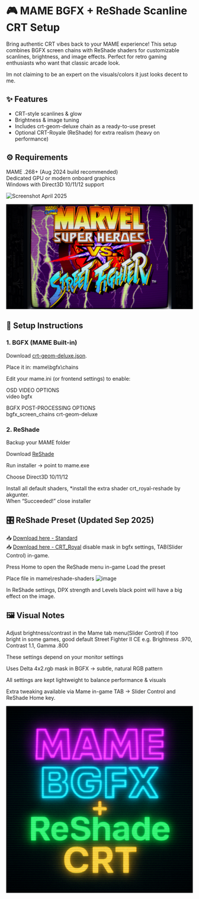# 🎮 MAME BGFX + ReShade Scanline CRT Setup



Bring authentic CRT vibes back to your MAME experience!
This setup combines BGFX screen chains with ReShade shaders for customizable scanlines, brightness, and image effects. Perfect for retro gaming enthusiasts who want that classic arcade look.  

Im not claiming to be an expert on the visuals/colors it just looks decent to me.


## ✨ Features

- CRT-style scanlines & glow  
- Brightness & image tuning  
- Includes crt-geom-deluxe chain as a ready-to-use preset  
- Optional CRT-Royale (ReShade) for extra realism (heavy on performance)  



## ⚙️ Requirements

MAME .268+ (Aug 2024 build recommended)  
Dedicated GPU or modern onboard graphics  
Windows with Direct3D 10/11/12 support  

  
  ![Screenshot April 2025](https://raw.githubusercontent.com/JBW-byte/Screenshots/refs/heads/main/sfiii_sep.png)  
    
  ![Screenshot April 2025](https://raw.githubusercontent.com/JBW-byte/Screenshots/refs/heads/main/marvelvsSF.webp)  


    
## 🔧 Setup Instructions  

### 1. BGFX (MAME Built-in)

Download [crt-geom-deluxe.json](https://github.com/JBW-byte/Mame-BGFX-Reshade/blob/main/crt-geom-deluxe.json).

Place it in: mame\bgfx\chains  

Edit your mame.ini (or frontend settings) to enable:

OSD VIDEO OPTIONS  
video bgfx  

BGFX POST-PROCESSING OPTIONS  
bgfx_screen_chains crt-geom-deluxe  

  
    
### 2. ReShade

Backup your MAME folder

Download [ReShade](https://reshade.me/) 

Run installer → point to mame.exe

Choose Direct3D 10/11/12

Install all default shaders, *install the extra shader crt_royal-reshade by akgunter.    
When “Succeeded!” close installer  



## 🎛️ ReShade Preset (Updated Sep 2025)  

📥 [Download here - Standard](https://github.com/JBW-byte/Mame-BGFX-Reshade/blob/main/Mame_preset1.ini)  
📥 [Download here - CRT_Royal](https://github.com/JBW-byte/Mame-BGFX-Reshade/blob/main/Mame_preset-crt_royal.ini) disable mask in bgfx settings, TAB(Slider Control) in-game.  

Press Home to open the ReShade menu in-game
Load the preset  

Place file in mame\reshade-shaders <img width="1200" height="675" alt="image" src="https://github.com/user-attachments/assets/4421e315-5b07-4902-b81d-18f2952f5ad7" />


In ReShade settings, DPX strength and Levels black point will have a big effect on the image.




## 🖼️ Visual Notes

Adjust brightness/contrast in the Mame tab menu(Slider Control) if too bright in some games, good default Street Fighter II CE e.g. Brightness .970, Contrast 1.1, Gamma .800 

These settings depend on your monitor settings

Uses Delta 4x2.rgb mask in BGFX → subtle, natural RGB pattern

All settings are kept lightweight to balance performance & visuals

Extra tweaking available via Mame in-game TAB → Slider Control and ReShade Home key.  

 ![Screenshot April 2025](https://github.com/JBW-byte/Screenshots/blob/main/Neon_mame_banner.png)


